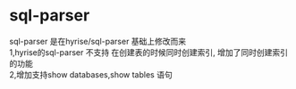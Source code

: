 # sql-parser
sql-parser 是在hyrise/sql-parser 基础上修改而来  
1,hyrise的sql-parser 不支持 在创建表的时候同时创建索引, 增加了同时创建索引的功能  
2,增加支持show databases,show tables 语句  
